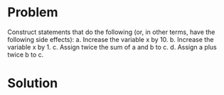 # Problem
Construct statements that do the following (or, in other terms, have the following side effects):
a. Increase the variable x by 10.
b. Increase the variable x by 1.
c. Assign twice the sum of a and b to c.
d. Assign a plus twice b to c.

# Solution


